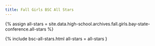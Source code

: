```yaml
---
title: Fall Girls BSC All Stars
---
```


{% assign all-stars = site.data.high-school.archives.fall.girls.bay-state-conference.all-stars %}

{% include bsc-all-stars.html
  all-stars = all-stars }
